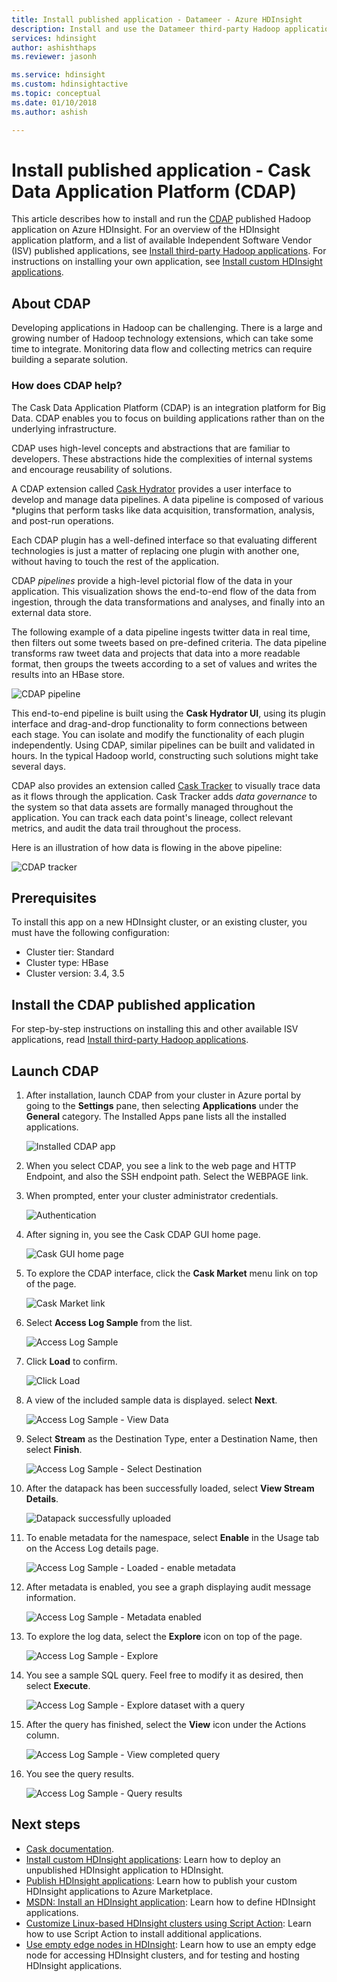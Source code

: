 ```yaml
---
title: Install published application - Datameer - Azure HDInsight 
description: Install and use the Datameer third-party Hadoop application.
services: hdinsight
author: ashishthaps
ms.reviewer: jasonh

ms.service: hdinsight
ms.custom: hdinsightactive
ms.topic: conceptual
ms.date: 01/10/2018
ms.author: ashish

---
```

# Install published application - Cask Data Application Platform (CDAP)

This article describes how to install and run the [CDAP](http://cask.co/products/cdap/) published Hadoop application on Azure HDInsight. For an overview of the HDInsight application platform, and a list of available Independent Software Vendor (ISV) published applications, see [Install third-party Hadoop applications](hdinsight-apps-install-applications.md). For instructions on installing your own application, see [Install custom HDInsight applications](hdinsight-apps-install-custom-applications.md).

## About CDAP

Developing applications in Hadoop can be challenging.  There is a large and growing number of Hadoop technology extensions, which can take some time to integrate. Monitoring data flow and collecting metrics can require building a separate solution.

### How does CDAP help?

The Cask Data Application Platform (CDAP) is an integration platform for Big Data. CDAP enables you to focus on building applications rather than on the underlying infrastructure.

CDAP uses high-level concepts and abstractions that are familiar to developers. These abstractions hide the complexities of internal systems and encourage reusability of solutions.

A CDAP extension called [Cask Hydrator](http://cask.co/products/hydrator/) provides a user interface to develop and manage data pipelines. A data pipeline is composed of various *plugins that perform tasks like data acquisition, transformation, analysis, and post-run operations.

Each CDAP plugin has a well-defined interface so that evaluating different technologies is just a matter of replacing one plugin with another one, without having to touch the rest of the application.

CDAP *pipelines* provide a high-level pictorial flow of the data in your application. This visualization shows the end-to-end flow of the data from ingestion, through the data transformations and analyses, and finally into an external data store.

The following example of a data pipeline ingests twitter data in real time, then filters out some tweets based on pre-defined criteria. The data pipeline transforms raw tweet data and projects that data into a more readable format, then groups the tweets according to a set of values and writes the results into an HBase store.

![CDAP pipeline](./media/hdinsight-apps-install-cask/pipeline.png)

This end-to-end pipeline is built using the **Cask Hydrator UI**, using its plugin interface and drag-and-drop functionality to form connections between each stage. You can isolate and modify the functionality of each plugin independently. Using CDAP, similar pipelines can be built and validated in hours. In the typical Hadoop world, constructing such solutions might take several days.

CDAP also provides an extension called [Cask Tracker](http://cask.co/products/tracker/) to visually trace data as it flows through the application. Cask Tracker adds *data governance* to the system so that data assets are formally managed throughout the application. You can track each data point's lineage, collect relevant metrics, and audit the data trail throughout the process.

Here is an illustration of how data is flowing in the above pipeline:

![CDAP tracker](./media/hdinsight-apps-install-cask/tracker.png)

## Prerequisites

To install this app on a new HDInsight cluster, or an existing cluster, you must have the following configuration:

* Cluster tier: Standard
* Cluster type: HBase
* Cluster version: 3.4, 3.5

## Install the CDAP published application

For step-by-step instructions on installing this and other available ISV applications, read [Install third-party Hadoop applications](hdinsight-apps-install-applications.md).

## Launch CDAP

1. After installation, launch CDAP from your cluster in Azure portal by going to the **Settings** pane, then selecting **Applications** under the **General** category. The Installed Apps pane lists all the installed applications.

    ![Installed CDAP app](./media/hdinsight-apps-install-cask/cdap-app.png)

2. When you select CDAP, you see a link to the web page and HTTP Endpoint, and also the SSH endpoint path. Select the WEBPAGE link.

3. When prompted, enter your cluster administrator credentials.

    ![Authentication](./media/hdinsight-apps-install-cask/auth.png)

4. After signing in, you see the Cask CDAP GUI home page.

    ![Cask GUI home page](./media/hdinsight-apps-install-cask/gui.png)

5. To explore the CDAP interface, click the **Cask Market** menu link on top of the page.

    ![Cask Market link](./media/hdinsight-apps-install-cask/cask-market.png)

6. Select **Access Log Sample** from the list.

    ![Access Log Sample](./media/hdinsight-apps-install-cask/market-log-sample.png)

7. Click **Load** to confirm.

    ![Click Load](./media/hdinsight-apps-install-cask/market-load.png)

8. A view of the included sample data is displayed. select **Next**.

    ![Access Log Sample - View Data](./media/hdinsight-apps-install-cask/market-view-data.png)

9. Select **Stream** as the Destination Type, enter a Destination Name, then select **Finish**.

    ![Access Log Sample - Select Destination](./media/hdinsight-apps-install-cask/market-destination.png)

10. After the datapack has been successfully loaded, select **View Stream Details**.

    ![Datapack successfully uploaded](./media/hdinsight-apps-install-cask/market-view-details.png)

11. To enable metadata for the namespace, select **Enable** in the Usage tab on the Access Log details page.

    ![Access Log Sample - Loaded - enable metadata](./media/hdinsight-apps-install-cask/log-loaded.png)

12. After metadata is enabled, you see a graph displaying audit message information.

    ![Access Log Sample - Metadata enabled](./media/hdinsight-apps-install-cask/log-metadata.png)

13. To explore the log data, select the **Explore** icon on top of the page.

    ![Access Log Sample - Explore](./media/hdinsight-apps-install-cask/log-explore.png)

14. You see a sample SQL query. Feel free to modify it as desired, then select **Execute**.

    ![Access Log Sample - Explore dataset with a query](./media/hdinsight-apps-install-cask/log-query.png)

15. After the query has finished, select the **View** icon under the Actions column.

    ![Access Log Sample - View completed query](./media/hdinsight-apps-install-cask/log-query-view.png)

16. You see the query results.

    ![Access Log Sample - Query results](./media/hdinsight-apps-install-cask/log-query-results.png)

## Next steps

* [Cask documentation](http://cask.co/resources/documentation/).
* [Install custom HDInsight applications](hdinsight-apps-install-custom-applications.md): Learn how to deploy an unpublished HDInsight application to HDInsight.
* [Publish HDInsight applications](hdinsight-apps-publish-applications.md): Learn how to publish your custom HDInsight applications to Azure Marketplace.
* [MSDN: Install an HDInsight application](https://msdn.microsoft.com/library/mt706515.aspx): Learn how to define HDInsight applications.
* [Customize Linux-based HDInsight clusters using Script Action](hdinsight-hadoop-customize-cluster-linux.md): Learn how to use Script Action to install additional applications.
* [Use empty edge nodes in HDInsight](hdinsight-apps-use-edge-node.md): Learn how to use an empty edge node for accessing HDInsight clusters, and for testing and hosting HDInsight applications.

